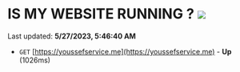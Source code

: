 # IS MY WEBSITE RUNNING ? [![](https://img.shields.io/static/v1?label=Sponsor&message=%E2%9D%A4&logo=GitHub&color=%23fe8e86)](https://github.com/sponsors/<username>)

Last updated: **5/27/2023, 5:46:40 AM**

- `GET` [https://youssefservice.me](https://youssefservice.me) - **Up** (1026ms)
